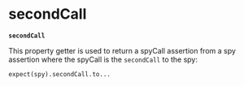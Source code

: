 # secondCall

**`secondCall`**

This property getter is used to return a spyCall assertion from a spy assertion
where the spyCall is the `secondCall` to the spy:

    expect(spy).secondCall.to...
